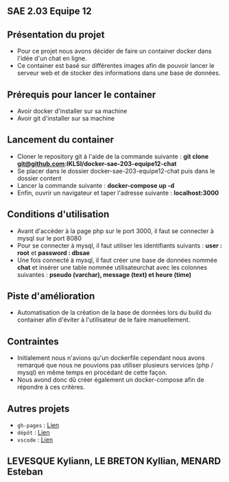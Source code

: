 ## SAE 2.03 Equipe 12

## Présentation du projet

* Pour ce projet nous avons décider de faire un container docker dans l'idée d'un chat en ligne.
* Ce container est basé sur différentes images afin de pouvoir lancer le serveur web et de stocker des informations dans une base de données.

## Prérequis pour lancer le container 

* Avoir docker d'installer sur sa machine
* Avoir git d'installer sur sa machine

## Lancement du container

* Cloner le repository git à l'aide de la commande suivante : <b>git clone git@github.com:IKLSI/docker-sae-203-equipe12-chat</b>
* Se placer dans le dossier docker-sae-203-equipe12-chat puis dans le dossier content
* Lancer la commande suivante : <b>docker-compose up -d</b>
* Enfin, ouvrir un navigateur et taper l'adresse suivante : <b>localhost:3000</b>

## Conditions d'utilisation

* Avant d'accèder à la page php sur le port 3000, il faut se connecter à mysql sur le port 8080
* Pour se connecter à mysql, il faut utiliser les identifiants suivants : <b>user : root</b> et <b>password : dbsae</b>
* Une fois connecté à mysql, il faut créer une base de données nommée <b>chat</b> et insérer une table nommée utilisateurchat avec les colonnes suivantes : <b>pseudo (varchar), message (text) et heure (time)</b>

## Piste d'amélioration

* Automatisation de la création de la base de données lors du build du container afin d'éviter à l'utilisateur de le faire manuellement.

## Contraintes 

* Initialement nous n'avions qu'un dockerfile cependant nous avons remarqué que nous ne pouvions pas utiliser plusieurs services (php / mysql) en même temps en procédant de cette façon. 
* Nous avond donc dû créer également un docker-compose afin de répondre à ces critères.

## Autres projets 

* `gh-pages` : <a href="https://iklsi.github.io/docker-sae-203-equipe12/">Lien</a>
* `dépôt` : <a href="https://github.com/IKLSI/docker-sae-203-equipe12-depot">Lien</a>
* `vscode` : <a href="https://github.com/IKLSI/docker-sae-203-equipe12-vscode">Lien</a>

## LEVESQUE Kyliann, LE BRETON Kyllian, MENARD Esteban